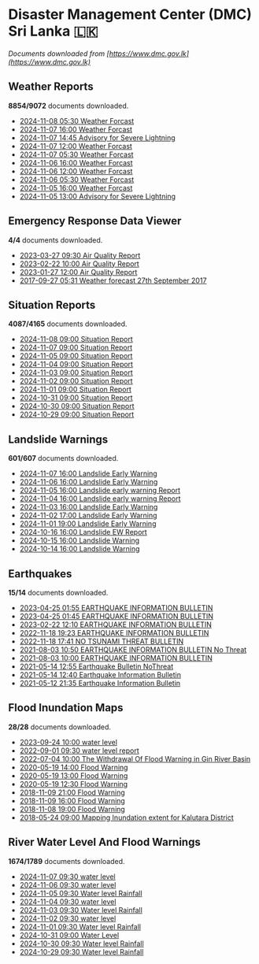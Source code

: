 # Disaster Management Center (DMC) Sri Lanka :sri_lanka:

*Documents downloaded from [https://www.dmc.gov.lk](https://www.dmc.gov.lk)*

## Weather Reports

**8854/9072** documents downloaded.

* [2024-11-08 05:30 Weather Forcast](data/weather-reports/20241108.0530.weather-forcast.pdf)
* [2024-11-07 16:00 Weather Forcast](data/weather-reports/20241107.1600.weather-forcast.pdf)
* [2024-11-07 14:45 Advisory for Severe Lightning](data/weather-reports/20241107.1445.advisory-for-severe-lightning.pdf)
* [2024-11-07 12:00 Weather Forcast](data/weather-reports/20241107.1200.weather-forcast.pdf)
* [2024-11-07 05:30 Weather Forcast](data/weather-reports/20241107.0530.weather-forcast.pdf)
* [2024-11-06 16:00 Weather Forcast](data/weather-reports/20241106.1600.weather-forcast.pdf)
* [2024-11-06 12:00 Weather Forcast](data/weather-reports/20241106.1200.weather-forcast.pdf)
* [2024-11-06 05:30 Weather Forcast](data/weather-reports/20241106.0530.weather-forcast.pdf)
* [2024-11-05 16:00 Weather Forcast](data/weather-reports/20241105.1600.weather-forcast.pdf)
* [2024-11-05 13:00 Advisory for Severe Lightning](data/weather-reports/20241105.1300.advisory-for-severe-lightning.pdf)

## Emergency Response Data Viewer

**4/4** documents downloaded.

* [2023-03-27 09:30 Air Quality Report](data/emergency-response-data-viewer/20230327.0930.air-quality-report.pdf)
* [2023-02-22 10:00 Air Quality Report](data/emergency-response-data-viewer/20230222.1000.air-quality-report.pdf)
* [2023-01-27 12:00 Air Quality Report](data/emergency-response-data-viewer/20230127.1200.air-quality-report.pdf)
* [2017-09-27 05:31 Weather forecast 27th September 2017](data/emergency-response-data-viewer/20170927.0531.weather-forecast-27th-september-2017.pdf)

## Situation Reports

**4087/4165** documents downloaded.

* [2024-11-08 09:00 Situation Report](data/situation-reports/20241108.0900.situation-report.pdf)
* [2024-11-07 09:00 Situation Report](data/situation-reports/20241107.0900.situation-report.pdf)
* [2024-11-05 09:00 Situation Report](data/situation-reports/20241105.0900.situation-report.pdf)
* [2024-11-04 09:00 Situation Report](data/situation-reports/20241104.0900.situation-report.pdf)
* [2024-11-03 09:00 Situation Report](data/situation-reports/20241103.0900.situation-report.pdf)
* [2024-11-02 09:00 Situation Report](data/situation-reports/20241102.0900.situation-report.pdf)
* [2024-11-01 09:00 Situation Report](data/situation-reports/20241101.0900.situation-report.pdf)
* [2024-10-31 09:00 Situation Report](data/situation-reports/20241031.0900.situation-report.pdf)
* [2024-10-30 09:00 Situation Report](data/situation-reports/20241030.0900.situation-report.pdf)
* [2024-10-29 09:00 Situation Report](data/situation-reports/20241029.0900.situation-report.pdf)

## Landslide Warnings

**601/607** documents downloaded.

* [2024-11-07 16:00 Landslide Early Warning](data/landslide-warnings/20241107.1600.landslide-early-warning.pdf)
* [2024-11-06 16:00 Landslide Early Warning](data/landslide-warnings/20241106.1600.landslide-early-warning.pdf)
* [2024-11-05 16:00 Landslide early warning Report](data/landslide-warnings/20241105.1600.landslide-early-warning-report.pdf)
* [2024-11-04 16:00 Landslide early warning Report](data/landslide-warnings/20241104.1600.landslide-early-warning-report.pdf)
* [2024-11-03 16:00 Landslide Early Warning](data/landslide-warnings/20241103.1600.landslide-early-warning.pdf)
* [2024-11-02 17:00 Landslide Early Warning](data/landslide-warnings/20241102.1700.landslide-early-warning.pdf)
* [2024-11-01 19:00 Landslide Early Warning](data/landslide-warnings/20241101.1900.landslide-early-warning.pdf)
* [2024-10-16 16:00 Landslide EW Report](data/landslide-warnings/20241016.1600.landslide-ew-report.pdf)
* [2024-10-15 16:00 Landslide Warning](data/landslide-warnings/20241015.1600.landslide-warning.pdf)
* [2024-10-14 16:00 Landslide Warning](data/landslide-warnings/20241014.1600.landslide-warning.pdf)

## Earthquakes

**15/14** documents downloaded.

* [2023-04-25 01:55 EARTHQUAKE INFORMATION BULLETIN](data/earthquakes/20230425.0155.earthquake-information-bulletin.pdf)
* [2023-04-25 01:45 EARTHQUAKE INFORMATION BULLETIN](data/earthquakes/20230425.0145.earthquake-information-bulletin.pdf)
* [2023-02-22 12:10 EARTHQUAKE INFORMATION BULLETIN](data/earthquakes/20230222.1210.earthquake-information-bulletin.pdf)
* [2022-11-18 19:23 EARTHQUAKE INFORMATION BULLETIN](data/earthquakes/20221118.1923.earthquake-information-bulletin.pdf)
* [2022-11-18 17:41 NO TSUNAMI THREAT BULLETIN](data/earthquakes/20221118.1741.no-tsunami-threat-bulletin.pdf)
* [2021-08-03 10:50 EARTHQUAKE INFORMATION BULLETIN No Threat](data/earthquakes/20210803.1050.earthquake-information-bulletin-no-threat.pdf)
* [2021-08-03 10:00 EARTHQUAKE INFORMATION BULLETIN](data/earthquakes/20210803.1000.earthquake-information-bulletin.pdf)
* [2021-05-14 12:55 Earthquake Bulletin NoThreat](data/earthquakes/20210514.1255.earthquake-bulletin-nothreat.pdf)
* [2021-05-14 12:40 Earthquake Information Bulletin](data/earthquakes/20210514.1240.earthquake-information-bulletin.pdf)
* [2021-05-12 21:35 Earthquake Information Bulletin](data/earthquakes/20210512.2135.earthquake-information-bulletin.pdf)

## Flood Inundation Maps

**28/28** documents downloaded.

* [2023-09-24 10:00 water level](data/flood-inundation-maps/20230924.1000.water-level.pdf)
* [2022-09-01 09:30 water level report](data/flood-inundation-maps/20220901.0930.water-level-report.pdf)
* [2022-07-04 10:00 The Withdrawal Of Flood Warning in Gin River Basin](data/flood-inundation-maps/20220704.1000.the-withdrawal-of-flood-warning-in-gin-river-basin.pdf)
* [2020-05-19 14:00 Flood Warning](data/flood-inundation-maps/20200519.1400.flood-warning.pdf)
* [2020-05-19 13:00 Flood Warning](data/flood-inundation-maps/20200519.1300.flood-warning.pdf)
* [2020-05-19 12:30 Flood Warning](data/flood-inundation-maps/20200519.1230.flood-warning.pdf)
* [2018-11-09 21:00 Flood Warning](data/flood-inundation-maps/20181109.2100.flood-warning.PDF)
* [2018-11-09 16:00 Flood Warning](data/flood-inundation-maps/20181109.1600.flood-warning.PDF)
* [2018-11-08 19:00 Flood Warning](data/flood-inundation-maps/20181108.1900.flood-warning.PDF)
* [2018-05-24 09:00 Mapping Inundation extent for Kalutara District](data/flood-inundation-maps/20180524.0900.mapping-inundation-extent-for-kalutara-district.pdf)

## River Water Level And Flood Warnings

**1674/1789** documents downloaded.

* [2024-11-07 09:30 water level](data/river-water-level-and-flood-warnings/20241107.0930.water-level.jpg)
* [2024-11-06 09:30 water level](data/river-water-level-and-flood-warnings/20241106.0930.water-level.jpg)
* [2024-11-05 09:30 Water level  Rainfall](data/river-water-level-and-flood-warnings/20241105.0930.water-level-rainfall.jpg)
* [2024-11-04 09:30 water level](data/river-water-level-and-flood-warnings/20241104.0930.water-level.jpg)
* [2024-11-03 09:30 Water level  Rainfall](data/river-water-level-and-flood-warnings/20241103.0930.water-level-rainfall.jpg)
* [2024-11-02 09:30 water level](data/river-water-level-and-flood-warnings/20241102.0930.water-level.jpg)
* [2024-11-01 09:30 Water level  Rainfall](data/river-water-level-and-flood-warnings/20241101.0930.water-level-rainfall.jpg)
* [2024-10-31 09:00 Water Level](data/river-water-level-and-flood-warnings/20241031.0900.water-level.jpg)
* [2024-10-30 09:30 Water level  Rainfall](data/river-water-level-and-flood-warnings/20241030.0930.water-level-rainfall.jpg)
* [2024-10-29 09:30 Water level  Rainfall](data/river-water-level-and-flood-warnings/20241029.0930.water-level-rainfall.jpg)
